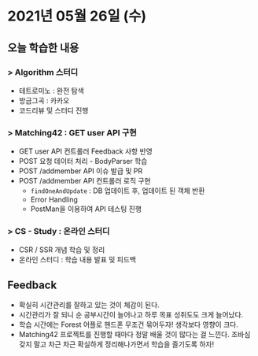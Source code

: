 # 2021년 05월 26일 (수) 

## 오늘 학습한 내용

### > Algorithm 스터디

- 테트로미노 : 완전 탐색
- 방금그곡 : 카카오
- 코드리뷰 및 스터디 진행

### > Matching42 : GET user API 구현

- GET user API 컨트롤러 Feedback 사항 반영
- POST 요청 데이터 처리 - BodyParser 학습
- POST /addmember API 이슈 발급 및 PR
- POST /addmember API 컨트롤러 로직 구현
  - `findOneAndUpdate` : DB 업데이트 후, 업데이트 된 객체 반환
  - Error Handling
  - PostMan을 이용하여 API 테스팅 진행

### > CS - Study : 온라인 스터디

- CSR / SSR 개념 학습 및 정리
- 온라인 스터디 : 학습 내용 발표 및 피드백

## Feedback

- 확실히 시간관리를 잘하고 있는 것이 체감이 된다.
- 시간관리가 잘 되니 순 공부시간이 늘어나고 하루 목표 성취도도 크게 늘어났다.
- 학습 시간에는 Forest 어플로 핸드폰 무조건 묶어두자! 생각보다 영향이 크다.
- Matching42 프로젝트를 진행할 때마다 정말 배울 것이 많다는 걸 느낀다. 
  조바심 갖지 말고 차근 차근 확실하게 정리해나가면서 학습을 즐기도록 하자!

